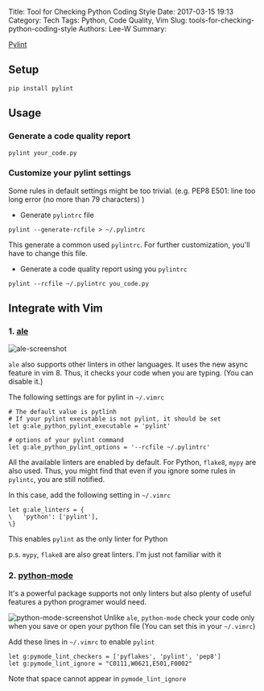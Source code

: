 Title: Tool for Checking Python Coding Style
Date: 2017-03-15 19:13
Category: Tech
Tags: Python, Code Quality, Vim
Slug: tools-for-checking-python-coding-style
Authors: Lee-W
Summary:

[Pylint](https://www.pylint.org)

## Setup

```shell
pip install pylint
```

## Usage

### Generate a code quality report

```shell
pylint your_code.py
```

<!--more-->

### Customize your pylint settings

Some rules in default settings might be too trivial.
(e.g. PEP8 E501: line too long error (no more than 79 characters) )

* Generate `pylintrc` file

```shell
pylint --generate-rcfile > ~/.pylintrc
```

This generate a common used `pylintrc`.
For further customization, you'll have to change this file.

* Generate a code quality report using you `pylintrc`

```shell
pylint --rcfile ~/.pylintrc you_code.py
```

## Integrate with Vim

### 1. [ale](https://github.com/w0rp/ale)

![ale-screenshot]({static}/images/posts-image/2017-03-15-tools-for-checking-python-coding-style/vwpqY4G.png)

`ale` also supports other linters in other languages.
It uses the new async feature in vim 8.
Thus, it checks your code when you are typing. (You can disable it.)

The following settings are for pylint in `~/.vimrc`

```shell
# The default value is pytlinh
# If your pylint executable is not pylint, it should be set
let g:ale_python_pylint_executable = 'pylint'

# options of your pylint command
let g:ale_python_pylint_options = '--rcfile ~/.pylintrc'
```

All the available linters are enabled by default.
For Python, `flake8`, `mypy` are also used.
Thus, you might find that even if you ignore some rules in `pylintc`, you are still notified.

In this case, add the following setting in `~/.vimrc`

```shell
let g:ale_linters = {
\   'python': ['pylint'],
\}
```

This enables `pylint` as the only linter for Python

p.s. `mypy`, `flake8` are also great linters. I'm just not familiar with it

### 2. [python-mode](https://github.com/python-mode/python-mode)

It's a powerful package supports not only linters but also plenty of useful features a python programer would need.

![python-mode-screenshot]({static}/images/posts-image/2017-03-15-tools-for-checking-python-coding-style/5FffIqN.png)
Unlike `ale`, `python-mode` check your code only when you save or open your python file (You can set this in your `~/.vimrc`)

Add these lines in `~/.vimrc`  to enable `pylint`

```vim
let g:pymode_lint_checkers = ['pyflakes', 'pylint', 'pep8']
let g:pymode_lint_ignore = "C0111,W0621,E501,F0002"
```

Note that space cannot appear in `pymode_lint_ignore`
